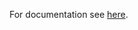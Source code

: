 For documentation see [here](https://github.com/dbmdz/mirador-plugins#piwik-tracking-of-mirador-events).
